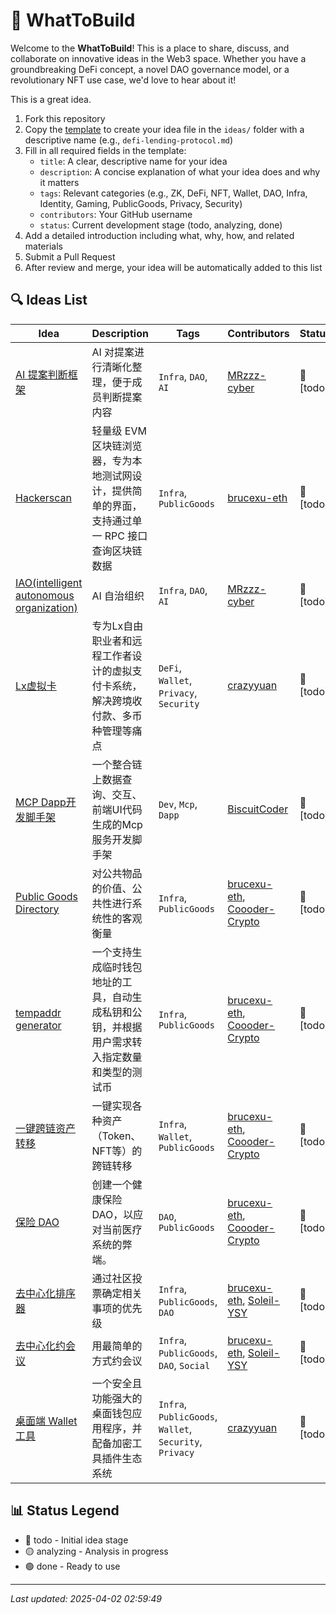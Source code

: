 # 🚀 WhatToBuild

Welcome to the **WhatToBuild**! This is a place to share, discuss, and collaborate on innovative ideas in the Web3 space. Whether you have a groundbreaking DeFi concept, a novel DAO governance model, or a revolutionary NFT use case, we'd love to hear about it!

This is a great idea.

1. Fork this repository
2. Copy the [template](template.md) to create your idea file in the `ideas/` folder with a descriptive name (e.g., `defi-lending-protocol.md`)
3. Fill in all required fields in the template:
   - `title`: A clear, descriptive name for your idea
   - `description`: A concise explanation of what your idea does and why it matters
   - `tags`: Relevant categories (e.g., ZK, DeFi, NFT, Wallet, DAO, Infra, Identity, Gaming, PublicGoods, Privacy, Security)
   - `contributors`: Your GitHub username
   - `status`: Current development stage (todo, analyzing, done)
4. Add a detailed introduction including what, why, how, and related materials
5. Submit a Pull Request
6. After review and merge, your idea will be automatically added to this list

## 🔍 Ideas List

| Idea | Description | Tags | Contributors | Status |
| ---- | ----------- | ---- | ------------ | ------ |
| [AI 提案判断框架](ideas/ai_proposal_framwork.md) | AI 对提案进行清晰化整理，便于成员判断提案内容 | `Infra`, `DAO`, `AI` | [MRzzz-cyber](https://github.com/MRzzz-cyber) | 🔴 [todo] |
| [Hackerscan](ideas/hackerscan.md) | 轻量级 EVM 区块链浏览器，专为本地测试网设计，提供简单的界面，支持通过单一 RPC 接口查询区块链数据 | `Infra`, `PublicGoods` | [brucexu-eth](https://github.com/brucexu-eth) | 🔴 [todo] |
| [IAO(intelligent autonomous organization)](ideas/intelligent_autonomous_organization.md) | AI 自治组织 | `Infra`, `DAO`, `AI` | [MRzzz-cyber](https://github.com/MRzzz-cyber) | 🔴 [todo] |
| [Lx虚拟卡](ideas/lx_virtual_card.md) | 专为Lx自由职业者和远程工作者设计的虚拟支付卡系统，解决跨境收付款、多币种管理等痛点 | `DeFi`, `Wallet`, `Privacy`, `Security` | [crazyyuan](https://github.com/crazyyuan) | 🔴 [todo] |
| [MCP Dapp开发脚手架](ideas/mcp_dapp_cli.md) | 一个整合链上数据查询、交互、前端UI代码生成的Mcp服务开发脚手架 | `Dev`, `Mcp`, `Dapp` | [BiscuitCoder](https://github.com/BiscuitCoder) | 🔴 [todo] |
| [Public Goods Directory](ideas/public_goods_directory.md) | 对公共物品的价值、公共性进行系统性的客观衡量 | `Infra`, `PublicGoods` | [brucexu-eth](https://github.com/brucexu-eth), [Coooder-Crypto](https://github.com/Coooder-Crypto) | 🔴 [todo] |
| [tempaddr generator](ideas/temaddr_generate.md) | 一个支持生成临时钱包地址的工具，自动生成私钥和公钥，并根据用户需求转入指定数量和类型的测试币 | `Infra`, `PublicGoods` | [brucexu-eth](https://github.com/brucexu-eth), [Coooder-Crypto](https://github.com/Coooder-Crypto) | 🔴 [todo] |
| [一键跨链资产转移](ideas/one_click_cross_chain_asset_transfer.md) | 一键实现各种资产（Token、NFT等）的跨链转移 | `Infra`, `Wallet`, `PublicGoods` | [brucexu-eth](https://github.com/brucexu-eth), [Coooder-Crypto](https://github.com/Coooder-Crypto) | 🔴 [todo] |
| [保险 DAO](ideas/insurance_dao.md) | 创建一个健康保险DAO，以应对当前医疗系统的弊端。 | `DAO`, `PublicGoods` | [brucexu-eth](https://github.com/brucexu-eth), [Coooder-Crypto](https://github.com/Coooder-Crypto) | 🔴 [todo] |
| [去中心化排序器](ideas/decentralized_sorter.md) | 通过社区投票确定相关事项的优先级 | `Infra`, `PublicGoods`, `DAO` | [brucexu-eth](https://github.com/brucexu-eth), [Soleil-YSY](https://github.com/Soleil-YSY) | 🔴 [todo] |
| [去中心化约会议](ideas/decentralized_meeting.md) | 用最简单的方式约会议 | `Infra`, `PublicGoods`, `DAO`, `Social` | [brucexu-eth](https://github.com/brucexu-eth), [Soleil-YSY](https://github.com/Soleil-YSY) | 🔴 [todo] |
| [桌面端 Wallet 工具](ideas/desktop_wallet_tool.md) | 一个安全且功能强大的桌面钱包应用程序，并配备加密工具插件生态系统 | `Infra`, `PublicGoods`, `Wallet`, `Security`, `Privacy` | [crazyyuan](https://github.com/crazyyuan) | 🔴 [todo] |

## 📊 Status Legend

- 🔴 todo - Initial idea stage
- 🟡 analyzing - Analysis in progress
- 🟢 done - Ready to use

---

*Last updated: 2025-04-02 02:59:49*